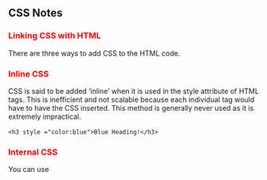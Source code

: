 ## CSS Notes

### Linking CSS with HTML
There are three ways to add CSS to the HTML code.

### Inline CSS
CSS is said to be added ‘inline’ when it is used in the style attribute of HTML tags. This is inefficient and not scalable because each individual tag would have to have the CSS inserted. This method is generally never used as it is extremely impractical.
```
<h3 style ="color:blue">Blue Heading!</h3>
```

### Internal CSS
You can use <style> tags within the <head> of the HTML to define the style of a certain tag. For instance, in the example below, all h3 headings are defined to be blue. This approach is clearly better from using CSS inline because this makes the code less repetitive, easier to read and write, and overall economical.

```
<html>
 <head>
  <style>
   h3 {color: blue;}
  </style>
 </head>
 <body>
   <h3>Internal CSS</h3>
 </body>
</html>

```

### External CSS
CSS is most commonly written in a separate file and linked up with the HTML. The advantage of doing so is that it can be reused by other HTML files, updating it becomes simpler, and web pages can be tailored for different users, browsers, and platforms.

You can do so by writing a self-closing link tag in your HTML head like the following,
it would be better to separate concerns by putting content structure and content stylization in separate files.

Loading a separate CSS file into an HTML page can be accomplished by placing a link element within the head, like so:
```
<link href="styles.css" rel="stylesheet" type="text/css">
```

CSS files comprise a set of rules, each of which consists of a selector (to indicate which elements you are trying to modify), followed by a declaration block that contains a set of properties and those properties’ values.

Cascading style sheets
What exactly does cascading mean?
order matters when creating CSS rules. If there are multiple CSS rules for the same element (and the same property), a hierarchical cascade is responsible for determining which one gets selected and applied to the element.

### Basic three CSS selectors 
CSS rules can select for elements in many different ways. The three basic kinds of selectors are:

type selectors: used to select HTML elements by element name
class selectors: used to select HTML elements by a specific class value
id selectors: used to select an HTML element associated with a specific id value
Using a type selector is as simple as typing the name of the element:
```
/* Change default size of h1 elements */
h1 {
	font-size: 1em;
}
```
Using a class selector is done by placing a . followed by the name of the class value:
```
 <div class="bordered">
     <h1>Using Class Selectors</h1>
     <p>Use Class Selectors to Target Elements with Specific Class Values</p>
   </div>
   //////// CSS
.bordered {
	border: 2px solid black;
}
```

Using an id selector is done by placing a # followed by the id value:

```
<h1 id="aboutIdSelectors">
     Use Id Selectors to Target an Element with a Specific Id Value
   </h1>
/////// CSS
#aboutIdSelectors {
	font-size: 2em;
  border: 5px dashed blue;
  font-style: italic;
}
```
In the case where two (or more) selectors target the same element and property, the cascade will select which property to apply based on its importance. id selectors are the most important, followed by class selectors, and finally, type selectors.

### Selecting multiple elements 
To select multiple elements, separate the selectors by commas, like so:
```
h1, p {
  border: 1px solid black;
}

/* Selecting styles to be applied to several classes */
.ingredientsList, .instructionsList {
  font-size: 1.2em;
}

/* Using multiple kinds of selectors*/
h3, .red, #redElement{
  color: red;
}
```

### Selecting nested elements 
To select for only the children of a certain parent element, you must indicate the parent element and then the child element, with a > bracket in between them.
```
/* select only for h1 elements within div's */
div > h1 {
  border-bottom: 1px solid black;
}

div > div > p {
  border-bottom: 1px solid black;
}
```


### CSS Box Model
Your browser renders every HTML element as a rectangular box according to the standard CSS box model. Each HTML element on your web page consists of a content area, padding, a border, and a margin.

Learning how to manipulate the CSS properties within the box model will be helpful with laying out content on your web pages.

### Relative vs. absolute measurements 
We can manipulate the parameters for sizing the “box” that makes up an element with many different CSS properties. Often times, you will want to specify the length of the content area, padding, margins, etc.

But how do we specify these lengths? The most common units used are percentages, %, and the number of pixels, px.

Percentages are a relative measure of length. When specifying length using the % unit, the length is measured as relative to the parent element’s length:
ince we used %, a relative unit of measurement, the length of the h1 elements in the second div are half that of the h1 elements in the first div even though these elements have the same CSS properties.

Specifying the number of pixels, on the other hand, yields an absolute measure of length. Absolute measurements are fixed and do not rely on measurements from other HTML elements.
```
<html>
 <head>
   <title>Relative Length Measurements</title>
 </head>
 <body>
   <div>
     <h1 class="half">Half-width of parent element.</h1>
     <h1 class="quarter">Quarter-width of parent element.</h1>
   </div>
   <div id="halfWidthContainer">
     <h1 class="half">Half-width of parent element.</h1>
     <h1 class="quarter">Quarter-width of parent element.</h1>
   </div>
 </body>
</html>

```

```
body * {
  border: 3px solid black;
  border-radius: 10px;
}

#halfWidthContainer {
  width: 50%
}

.half {
  width: 50%;
}

.quarter {
  width: 25%;
}
```

![MyImage](images/CSS-Box-Model.png)
